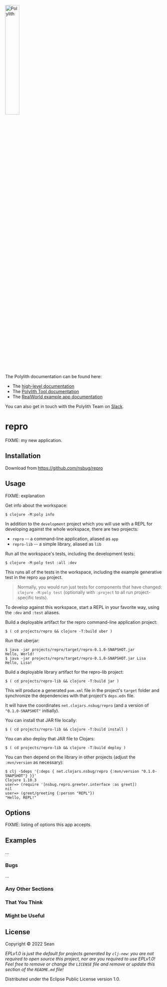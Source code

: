 <img src="https://github.com/polyfy/polylith/blob/master/images/logo.png" width="30%" alt="Polylith" id="logo">

The Polylith documentation can be found here:

- The [high-level documentation](https://polylith.gitbook.io/polylith)
- The [Polylith Tool documentation](https://github.com/polyfy/polylith)
- The [RealWorld example app documentation](https://github.com/furkan3ayraktar/clojure-polylith-realworld-example-app)

You can also get in touch with the Polylith Team on [Slack](https://clojurians.slack.com/archives/C013B7MQHJQ).

# repro

FIXME: my new application.

## Installation

Download from https://github.com/nsbug/repro

## Usage

FIXME: explanation

Get info about the workspace:

    $ clojure -M:poly info

In addition to the `development` project which you will use with a REPL
for developing against the whole workspace, there are two projects:

* `repro` -- a command-line application, aliased as `app`
* `repro-lib` -- a simple library, aliased as `lib`

Run all the workspace's tests, including the development tests:

    $ clojure -M:poly test :all :dev

This runs all of the tests in the workspace, including the example
generative test in the repro `app` project.

> Normally, you would run just tests for components that have changed: `clojure -M:poly test` (optionally with `:project` to all run project-specific tests).

To develop against this workspace, start a REPL in your favorite way, using the `:dev` and `:test` aliases.

Build a deployable artifact for the repro command-line application project:

    $ ( cd projects/repro && clojure -T:build uber )

Run that uberjar:

    $ java -jar projects/repro/target/repro-0.1.0-SNAPSHOT.jar
    Hello, World!
    $ java -jar projects/repro/target/repro-0.1.0-SNAPSHOT.jar Lisa
    Hello, Lisa!

Build a deployable library artifact for the repro-lib project:

    $ ( cd projects/repro-lib && clojure -T:build jar )

This will produce a generated `pom.xml` file in the project's `target` folder and
synchronize the dependencies with that project's `deps.edn` file.

It will have the coordinates `net.clojars.nsbug/repro` (and a version of `"0.1.0-SNAPSHOT"` initially).

You can install that JAR file locally:

    $ ( cd projects/repro-lib && clojure -T:build install )

You can also deploy that JAR file to Clojars:

    $ ( cd projects/repro-lib && clojure -T:build deploy )

You can then depend on the library in other projects (adjust the `:mvn/version` as necessary):

    $ clj -Sdeps '{:deps { net.clojars.nsbug/repro {:mvn/version "0.1.0-SNAPSHOT"} }}'
    Clojure 1.10.3
    user=> (require '[nsbug.repro.greeter.interface :as greet])
    nil
    user=> (greet/greeting {:person "REPL"})
    "Hello, REPL!"


## Options

FIXME: listing of options this app accepts.

## Examples

...

### Bugs

...

### Any Other Sections
### That You Think
### Might be Useful

## License

Copyright © 2022 Sean

_EPLv1.0 is just the default for projects generated by `clj-new`: you are not_
_required to open source this project, nor are you required to use EPLv1.0!_
_Feel free to remove or change the `LICENSE` file and remove or update this_
_section of the `README.md` file!_

Distributed under the Eclipse Public License version 1.0.

